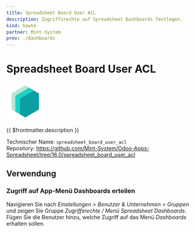 ```yaml
---
title: Spreadsheet Board User ACL
description: Zugriffsrechte auf Spreadsheet Dashboards festlegen.
kind: howto
partner: Mint-System
prev: ./dashboards
---
```

# Spreadsheet Board User ACL
![](attachments/icons_odoo_mint_system.png)

{{ $frontmatter.description }}

Technischer Name: `spreadsheet_board_user_acl`\
Repository: <https://github.com/Mint-System/Odoo-Apps-Spreadsheet/tree/16.0/spreadsheet_board_user_acl>

## Verwendung

### Zugriff auf App-Menü Dashboards erteilen

Navigieren Sie nach *Einstellungen > Benutzer & Unternehmen > Gruppen* und zeigen Sie Gruppe *Zugriffsrechte / Menü Spreadsheet Dashboards*. Fügen Sie die Benutzer hinzu, welche Zugriff auf das Menü *Dashboards* erhalten sollen.
